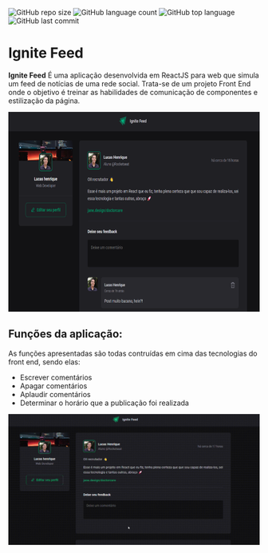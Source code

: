 ![GitHub repo size](https://img.shields.io/github/repo-size/LucasHARosa/Ignite_Feed)
![GitHub language count](https://img.shields.io/github/languages/count/LucasHARosa/Ignite_Feed)
![GitHub top language](https://img.shields.io/github/languages/top/LucasHARosa/Ignite_Feed)
![GitHub last commit](https://img.shields.io/github/last-commit/LucasHARosa/Ignite_Feed)

# Ignite Feed

<strong>Ignite Feed</strong> É uma aplicação desenvolvida em ReactJS para web que simula um feed de notícias de uma rede social. Trata-se de um projeto Front End onde o objetivo é treinar as habilidades de comunicação de componentes e estilização da página. 
<p align="center">
    <img height="400" src="./imagens/telaInicial.png" alt="">
</p>
<h2 > <strong>Funções da aplicação:</strong> </h2>
As funções apresentadas são todas contruídas em cima das tecnologias do front end, sendo elas:

<ul>
    <li>Escrever comentários</li>
    <li>Apagar comentários</li>
    <li>Aplaudir comentários</li>
    <li>Determinar o horário que a publicação foi realizada</li>
</ul> 


<p align="center">
    <img class="j" src="./imagens/gifaplicação.gif" alt="">
</p>
